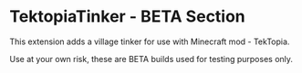 # TektopiaTinker - BETA Section
This extension adds a village tinker for use with Minecraft mod - TekTopia.

Use at your own risk, these are BETA builds used for testing purposes only.